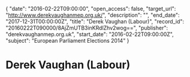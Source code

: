 {
  "date": "2016-02-22T09:00:00", 
  "open_access": false, 
  "target_url": "http://www.derekvaughanmep.org.uk/", 
  "description": "", 
  "end_date": "2017-12-31T00:00:00Z", 
  "title": "Derek Vaughan (Labour)", 
  "record_id": "20160222T090000/8AjZmUTB3inKRdlZhv2wog==", 
  "publisher": "derekvaughanmep.org.uk", 
  "start_date": "2016-02-22T09:00:00Z", 
  "subject": "European Parliament Elections 2014"
}

# Derek Vaughan (Labour)

